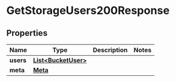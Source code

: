 

# GetStorageUsers200Response


## Properties

| Name | Type | Description | Notes |
|------------ | ------------- | ------------- | -------------|
|**users** | [**List&lt;BucketUser&gt;**](BucketUser.md) |  |  |
|**meta** | [**Meta**](Meta.md) |  |  |




